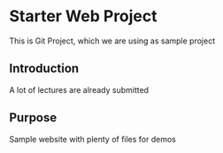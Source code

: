 # Starter Web Project
This is Git Project, which we are using as sample project

## Introduction
A lot of lectures are already submitted

## Purpose
Sample website with plenty of files for demos